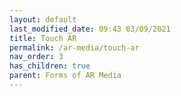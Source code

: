 ```yaml
---
layout: default
last_modified_date: 09:43 03/09/2021
title: Touch AR
permalink: /ar-media/touch-ar
nav_order: 3
has_children: true
parent: Forms of AR Media
---
```


